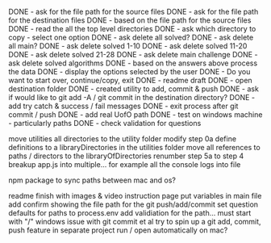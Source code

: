 DONE - ask for the file path for the source files
DONE - ask for the file path for the destination files
DONE - based on the file path for the source files
DONE - read the all the top level directories
DONE - ask which directory to copy - select one option
DONE - ask delete all solved?
DONE - ask delete all main?
DONE - ask delete solved 1-10
DONE - ask delete solved 11-20
DONE - ask delete solved 21-28
DONE - ask delete main challenge
DONE - ask delete solved algorithms
DONE - based on the answers above process the data
DONE - display the options selected by the user
DONE - Do you want to start over, continue/copy, exit
DONE - readme draft
DONE - open destination folder
DONE - created utility to add, commit & push
DONE - ask if would like to git add -A / git commit in the destination directory?
DONE - add try catch & success / fail messages
DONE - exit process after git commit / push
DONE - add real UofO path
DONE - test on windows machine - particularly paths
DONE - check validation for questions

move utilities all directories to the utility folder
modify step 0a define definitions to a libraryDirectories in the utilities folder
move all references to paths / directors to the libraryOfDirectories
renumber step 5a to step 4
breakup app.js into multiple... for example all the console logs into file

npm package to sync paths between mac and os?

readme finish with images & video
instruction page
put variables in main file
add confirm showing the file path for the git push/add/commit
set question defaults for paths to process.env
add validiation for the path... must start with "/"
windows issue with git commit et al
try to spin up a git add, commit, push feature in separate project
run / open automatically on mac?